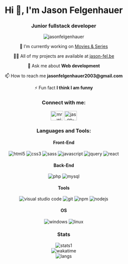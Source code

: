 <h1 align="center">Hi 👋, I'm Jason Felgenhauer</h1>
<h3 align="center">Junior fullstack developer</h3>

<p align="center"> <img src="https://komarev.com/ghpvc/?username=jasonfelgenhauer&label=Profile%20views&color=0e75b6&style=flat" alt="jasonfelgenhauer" /> </p>

<p align="center">🔭 I’m currently working on <a href="https://github.com/JasonFelgenhauer/movies-and-series" target="_blank">Movies & Series</a></p>

<p align="center">👨‍💻 All of my projects are available at <a href="https://jason-fel.be" target="_blank">jason-fel.be</a></p>

<p align="center">💬 Ask me about <b>Web development</b></p>

<p align="center">📫 How to reach me <b>jasonfelgenhauer2003@gmail.com</b></p>

<p align="center">⚡ Fun fact <b>I think I am funny</b></p>


<h3 align="center">Connect with me:</h3>
<p align="center">
<a href="https://codepen.io/Mr__Wigy" target="blank"><img align="center" src="https://raw.githubusercontent.com/rahuldkjain/github-profile-readme-generator/master/src/images/icons/Social/codepen.svg" alt="mr__wigy" height="30" width="40" /></a>
<a href="https://linkedin.com/in/jason-felgenhauer" target="blank"><img align="center" src="https://raw.githubusercontent.com/rahuldkjain/github-profile-readme-generator/master/src/images/icons/Social/linked-in-alt.svg" alt="jason-felgenhauer" height="30" width="40" /></a>
</p>

<h3 align="center">Languages and Tools:</h3>
<h4 align="center">Front-End</h4>
<p align="center"> <img src="https://img.shields.io/badge/html5-%23E34F26.svg?style=for-the-badge&logo=html5&logoColor=white" alt="html5"/> <img src="https://img.shields.io/badge/css3-%231572B6.svg?style=for-the-badge&logo=css3&logoColor=white" alt="css3"/> <img src="https://img.shields.io/badge/SASS-hotpink.svg?style=for-the-badge&logo=SASS&logoColor=white" alt="sass"/> <img src="https://img.shields.io/badge/javascript-%23323330.svg?style=for-the-badge&logo=javascript&logoColor=%23F7DF1E" alt="javascript"/> <img src="https://img.shields.io/badge/jquery-%230769AD.svg?style=for-the-badge&logo=jquery&logoColor=white" alt="jquery"/> <img src="https://img.shields.io/badge/react-%2320232a.svg?style=for-the-badge&logo=react&logoColor=%2361DAFB" alt="react"/></p>
<h4 align="center">Back-End</h4>
<p align="center"> <img src="https://img.shields.io/badge/php-%23777BB4.svg?style=for-the-badge&logo=php&logoColor=white" alt="php"/> <img src="https://img.shields.io/badge/mysql-%2300f.svg?style=for-the-badge&logo=mysql&logoColor=white" alt="mysql"/></p>
<h4 align="center">Tools</h4>
<p align="center"> <img src="https://img.shields.io/badge/Visual%20Studio%20Code-0078d7.svg?style=for-the-badge&logo=visual-studio-code&logoColor=white" alt="visual studio code"/> <img src="https://img.shields.io/badge/git-%23F05033.svg?style=for-the-badge&logo=git&logoColor=white" alt="git"/> <img src="https://img.shields.io/badge/NPM-%23000000.svg?style=for-the-badge&logo=npm&logoColor=white" alt="npm"/> <img src="https://img.shields.io/badge/node.js-6DA55F?style=for-the-badge&logo=node.js&logoColor=white" alt="nodejs"/></p>
<h4 align="center">OS</h4>
<p align="center"> <img src="https://img.shields.io/badge/Windows-0078D6?style=for-the-badge&logo=windows&logoColor=white" alt="windows"/> <img src="https://img.shields.io/badge/Linux-FCC624?style=for-the-badge&logo=linux&logoColor=black" alt="linux"/></p>

<h3 align="center">Stats </h3>
<div align="center">
  <img align="center" src="https://github-readme-stats.vercel.app/api?username=JasonFelgenhauer&show_icons=true&theme=dracula&count_private=true" alt="stats1" />  
</div>
<div align="center">
  <img align="center" src="https://github-readme-stats.vercel.app/api/wakatime?username=JasonFelgenhauer&show_icons=true&theme=dracula" alt="wakatime" />  
</div>
<div align="center">
  <img align="center" src="https://github-readme-stats.vercel.app/api/top-langs/?username=anuraghazra&show_icons=true&theme=dracula&langs_count=5&count_private=true" alt="langs" />
</div>


